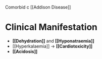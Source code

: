 Comorbid c [[Addison Disease]]

# Clinical Manifestation
- **[[Dehydration]]** and **[[Hyponatraemia]]**
- [[Hyperkalaemia]] → **[[Cardiotoxicity]]**
- **[[Acidosis]]**